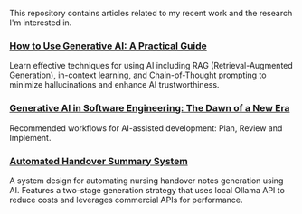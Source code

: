 
This repository contains articles related to my recent work and the research I'm interested in.




### [How to Use Generative AI: A Practical Guide](effective_ai_prompting_guide.md)

Learn effective techniques for using AI including RAG (Retrieval-Augmented Generation), in-context learning, and Chain-of-Thought prompting to minimize hallucinations and enhance AI trustworthiness.


### [Generative AI in Software Engineering: The Dawn of a New Era](generative_ai_in_software_engineering.md)

Recommended workflows for AI-assisted development: Plan, Review and Implement.



### [Automated Handover Summary System](handover_system_design.md)

A system design for automating nursing handover notes generation using AI. Features a two-stage generation strategy that uses local Ollama API to reduce costs and leverages commercial APIs for performance.

